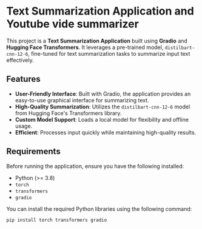 # Text Summarization Application and Youtube vide summarizer

This project is a **Text Summarization Application** built using **Gradio** and **Hugging Face Transformers**. It leverages a pre-trained model, `distilbart-cnn-12-6`, fine-tuned for text summarization tasks to summarize input text effectively.

## Features

- **User-Friendly Interface**: Built with Gradio, the application provides an easy-to-use graphical interface for summarizing text.
- **High-Quality Summarization**: Utilizes the `distilbart-cnn-12-6` model from Hugging Face's Transformers library.
- **Custom Model Support**: Loads a local model for flexibility and offline usage.
- **Efficient**: Processes input quickly while maintaining high-quality results.

## Requirements

Before running the application, ensure you have the following installed:

- Python (>= 3.8)
- `torch`
- `transformers`
- `gradio`

You can install the required Python libraries using the following command:

```bash
pip install torch transformers gradio
